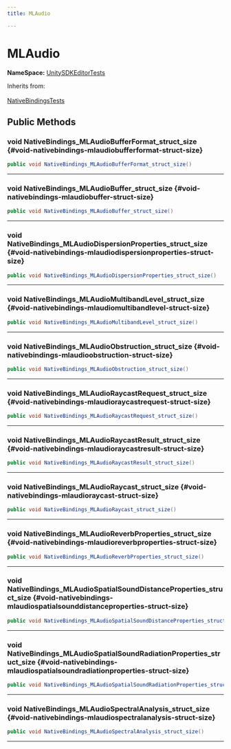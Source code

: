 ```yaml
---
title: MLAudio

---
```


# MLAudio



**NameSpace:** 
[UnitySDKEditorTests](/versioned_docs/version-22-May-2023/unity-api/api/UnitySDKEditorTests/UnitySDKEditorTests.md) 





Inherits from: <br></br>[NativeBindingsTests](/versioned_docs/version-22-May-2023/unity-api/api/UnitySDKEditorTests/UnitySDKEditorTests.NativeBindingsTests.md)




## Public Methods

### void NativeBindings_MLAudioBufferFormat_struct_size {#void-nativebindings-mlaudiobufferformat-struct-size}

```csharp
public void NativeBindings_MLAudioBufferFormat_struct_size()
```






-----------

### void NativeBindings_MLAudioBuffer_struct_size {#void-nativebindings-mlaudiobuffer-struct-size}

```csharp
public void NativeBindings_MLAudioBuffer_struct_size()
```






-----------

### void NativeBindings_MLAudioDispersionProperties_struct_size {#void-nativebindings-mlaudiodispersionproperties-struct-size}

```csharp
public void NativeBindings_MLAudioDispersionProperties_struct_size()
```






-----------

### void NativeBindings_MLAudioMultibandLevel_struct_size {#void-nativebindings-mlaudiomultibandlevel-struct-size}

```csharp
public void NativeBindings_MLAudioMultibandLevel_struct_size()
```






-----------

### void NativeBindings_MLAudioObstruction_struct_size {#void-nativebindings-mlaudioobstruction-struct-size}

```csharp
public void NativeBindings_MLAudioObstruction_struct_size()
```






-----------

### void NativeBindings_MLAudioRaycastRequest_struct_size {#void-nativebindings-mlaudioraycastrequest-struct-size}

```csharp
public void NativeBindings_MLAudioRaycastRequest_struct_size()
```






-----------

### void NativeBindings_MLAudioRaycastResult_struct_size {#void-nativebindings-mlaudioraycastresult-struct-size}

```csharp
public void NativeBindings_MLAudioRaycastResult_struct_size()
```






-----------

### void NativeBindings_MLAudioRaycast_struct_size {#void-nativebindings-mlaudioraycast-struct-size}

```csharp
public void NativeBindings_MLAudioRaycast_struct_size()
```






-----------

### void NativeBindings_MLAudioReverbProperties_struct_size {#void-nativebindings-mlaudioreverbproperties-struct-size}

```csharp
public void NativeBindings_MLAudioReverbProperties_struct_size()
```






-----------

### void NativeBindings_MLAudioSpatialSoundDistanceProperties_struct_size {#void-nativebindings-mlaudiospatialsounddistanceproperties-struct-size}

```csharp
public void NativeBindings_MLAudioSpatialSoundDistanceProperties_struct_size()
```






-----------

### void NativeBindings_MLAudioSpatialSoundRadiationProperties_struct_size {#void-nativebindings-mlaudiospatialsoundradiationproperties-struct-size}

```csharp
public void NativeBindings_MLAudioSpatialSoundRadiationProperties_struct_size()
```






-----------

### void NativeBindings_MLAudioSpectralAnalysis_struct_size {#void-nativebindings-mlaudiospectralanalysis-struct-size}

```csharp
public void NativeBindings_MLAudioSpectralAnalysis_struct_size()
```






-----------


